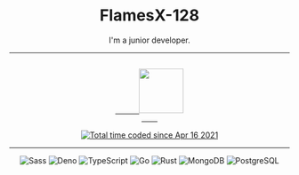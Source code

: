 <h1 align="center">FlamesX-128</h1>

<p align="center">I'm a junior developer.</p>

<hr />

<p align="center">
  <a href="https://discord.com/users/347787075308748801">
    <code>
      <img src="https://discord.c99.nl/widget/theme-4/347787075308748801.png" height="80" />
    </code>
  </a>

</p>

<p align="center">
  <a href="https://wakatime.com/@8af6352f-5251-4e70-891e-87e1f0c3fa23">
    <img src="https://wakatime.com/badge/user/8af6352f-5251-4e70-891e-87e1f0c3fa23.svg" alt="Total time coded since Apr 16 2021" />
  </a>
 
</p>

<hr />

<p align="center">
  <img src="https://img.shields.io/badge/Sass-05122A?&amp;logo=sass" alt="Sass" />
  <img src="https://img.shields.io/badge/Deno-05122A?&amp;logo=deno" alt="Deno" />
  <img src="https://img.shields.io/badge/TypeScript-05122A?&amp;logo=TypeScript" alt="TypeScript" />
  <img src="https://img.shields.io/badge/Go-05122A?style=flat&amp;logo=go" alt="Go" />
  <img src="https://img.shields.io/badge/Rust-05122A?&amp;logo=rust" alt="Rust" />
  <img src="https://img.shields.io/badge/MongoDB-05122A?&amp;logo=mongodb" alt="MongoDB" />
  <img src="https://img.shields.io/badge/PostgreSQL-05122A?&amp;logo=postgresql" alt="PostgreSQL" />
</p>
